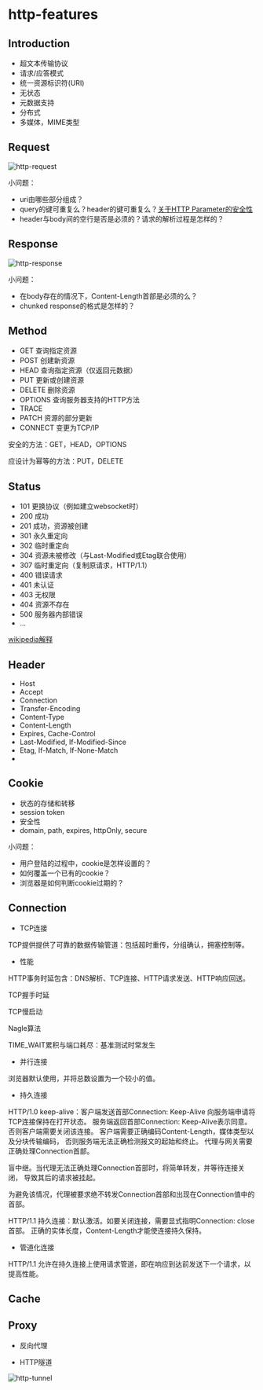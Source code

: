 # http-features

## Introduction

- 超文本传输协议
- 请求/应答模式
- 统一资源标识符(URI)
- 无状态
- 元数据支持
- 分布式
- 多媒体，MIME类型

## Request

![http-request](static/http-request.jpg)

小问题：
- uri由哪些部分组成？
- query的键可重复么？header的键可重复么？[关于HTTP Parameter的安全性](https://www.slideshare.net/embyte/http-parameter-pollution-vulnerabilities-in-web-applications-black-hat-eu-2011)
- header与body间的空行是否是必须的？请求的解析过程是怎样的？

## Response

![http-response](static/http-response.jpg)

小问题：
- 在body存在的情况下，Content-Length首部是必须的么？
- chunked response的格式是怎样的？

## Method

- GET 查询指定资源
- POST 创建新资源
- HEAD 查询指定资源（仅返回元数据）
- PUT 更新或创建资源
- DELETE 删除资源
- OPTIONS 查询服务器支持的HTTP方法
- TRACE 
- PATCH 资源的部分更新
- CONNECT 变更为TCP/IP

安全的方法：GET，HEAD，OPTIONS

应设计为幂等的方法：PUT，DELETE

## Status

- 101 更换协议（例如建立websocket时）
- 200 成功
- 201 成功，资源被创建
- 301 永久重定向
- 302 临时重定向
- 304 资源未被修改（与Last-Modified或Etag联合使用）
- 307 临时重定向（复制原请求，HTTP/1.1）
- 400 错误请求
- 401 未认证
- 403 无权限
- 404 资源不存在
- 500 服务器内部错误
- ...

[wikipedia解释](https://en.wikipedia.org/wiki/List_of_HTTP_status_codes)

## Header

- Host
- Accept
- Connection
- Transfer-Encoding
- Content-Type
- Content-Length
- Expires, Cache-Control
- Last-Modified, If-Modified-Since
- Etag, If-Match, If-None-Match
- 

## Cookie

- 状态的存储和转移
- session token
- 安全性
- domain, path, expires, httpOnly, secure

小问题：
- 用户登陆的过程中，cookie是怎样设置的？
- 如何覆盖一个已有的cookie？
- 浏览器是如何判断cookie过期的？

## Connection

- TCP连接

TCP提供提供了可靠的数据传输管道：包括超时重传，分组确认，拥塞控制等。

- 性能

HTTP事务时延包含：DNS解析、TCP连接、HTTP请求发送、HTTP响应回送。

TCP握手时延

TCP慢启动

Nagle算法

TIME_WAIT累积与端口耗尽：基准测试时常发生

- 并行连接

浏览器默认使用，并将总数设置为一个较小的值。

- 持久连接

HTTP/1.0 keep-alive：客户端发送首部Connection: Keep-Alive
向服务端申请将TCP连接保持在打开状态。
服务端返回首部Connection: Keep-Alive表示同意。否则客户端需要关闭该连接。
客户端需要正确编码Content-Length，媒体类型以及分块传输编码，
否则服务端无法正确检测报文的起始和终止。
代理与网关需要正确处理Connection首部。

盲中继。当代理无法正确处理Connection首部时，将简单转发，并等待连接关闭，
导致其后的请求被挂起。

为避免该情况，代理被要求绝不转发Connection首部和出现在Connection值中的首部。

HTTP/1.1 持久连接：默认激活。如要关闭连接，需要显式指明Connection: close首部。
正确的实体长度，Content-Length才能使连接持久保持。

- 管道化连接

HTTP/1.1 允许在持久连接上使用请求管道，即在响应到达前发送下一个请求，以提高性能。

## Cache

## Proxy

- 反向代理

- HTTP隧道

![http-tunnel](static/http-tunnel.png)
